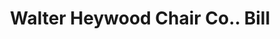 ---
doi: 10.7916/D8RR399B
date_other: '1880'
date_other_textual: 1880-1889
form: printed ephemera
genre:
- Invoices
name:
- Walter Heywood Chair Co.
object_in_context_url: https://biggert.cul.columbia.edu/items/view/ave_biggert_01147
subject_hierarchical_geographic:
- New York, New York, United States
subject_name:
- Walter Heywood Chair Co.
title: Walter Heywood Chair Co.. Bill
sort_title: Walter Heywood Chair Co.. Bill
call_number: ave_biggert_01147
coordinates:
- 40.71277777777778,-74.00583333333333
pid: ave_biggert_01147
identifiers: ave_biggert_01147
thumbnail: https://derivativo-1.library.columbia.edu/iiif/2/ldpd:344951/full/!256,256/0/native.jpg
permalink: /biggert/ave_biggert_01147/
layout: iiif-image-page
---
